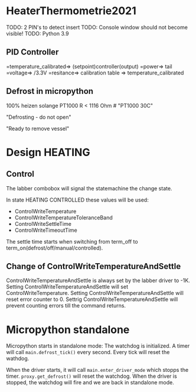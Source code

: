 # HeaterThermometrie2021


TODO: 2 PIN's to detect insert
TODO: Console window should not become visible!
TODO: Python 3.9

## PID Controller

=temperature_calibrated=> (setpoint)controller(output)
    =power=> tail
        =voltage=> /3.3V
            =resitance=> calibration table
                => temperature_calibrated




## Defrost in micropython

100% heizen solange PT1000 R < 1116 Ohm # "PT1000 30C"

"Defrosting - do not open"

"Ready to remove vessel"

# Design HEATING

## Control

The labber combobox will signal the statemachine the change state.

In state HEATING CONTROLLED these values will be used:
  * ControlWriteTemperature
  * ControlWriteTemperatureToleranceBand
  * ControlWriteSettleTime
  * ControlWriteTimeoutTime

The settle time starts when switching from term_off to term_on(defrost/off/manual/controlled).


## Change of ControlWriteTemperatureAndSettle

ControlWriteTemperatureAndSettle is always set by the labber driver to -1K.
Setting ControlWriteTemperatureAndSettle will set ControlWriteTemperature.
Setting ControlWriteTemperatureAndSettle will reset error counter to 0.
Settrig ControlWriteTemperatureAndSettle will prevent counting errors till the command returns.

# Micropython standalone

Micropython starts in standalone mode:
The watchdog is initialized.
A timer will call `main.defrost_tick()` every second.
Every tick will reset the wathdog.

When the driver starts, it will call `main.enter_driver_mode` which stopps the timer.
`proxy.get_defrost()` will reset the watchdog.
When the driver is stopped, the watchdog will fire and we are back in standalone mode.


